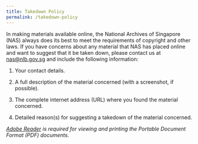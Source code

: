 ```yaml
---
title: Takedown Policy
permalink: /takedown-policy
---
```

In making materials available online, the National Archives of Singapore (NAS) always does its best to meet the requirements of copyright and other laws. If you have concerns about any material that NAS has placed online and want to suggest that it be taken down, please contact us at nas@nlb.gov.sg and include the following information:

1. Your contact details.

2. A full description of the material concerned (with a screenshot, if possible).

3. The complete internet address (URL) where you found the material concerned.

4. Detailed reason(s) for suggesting a takedown of the material concerned.


*[Adobe Reader](https://get.adobe.com/reader/) is required for viewing and printing the Portable Document Format (PDF) documents.*
